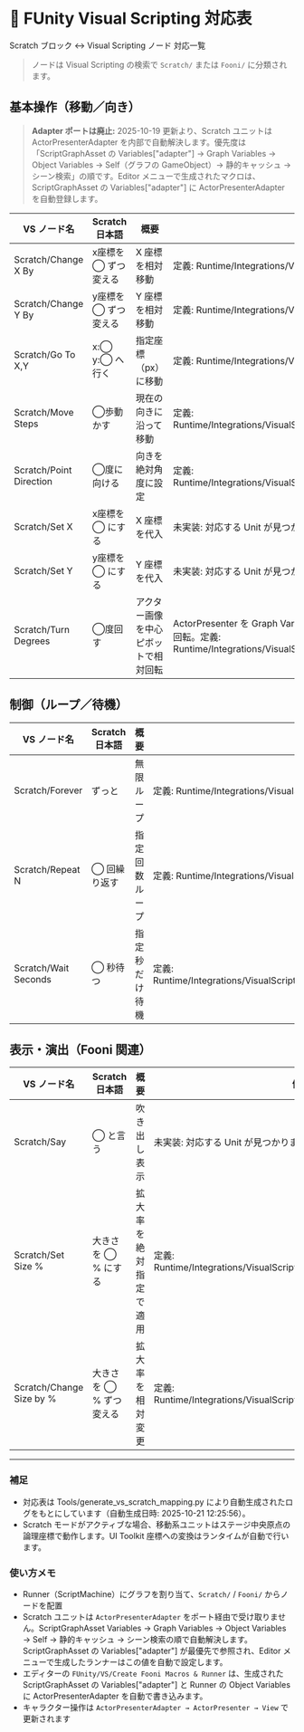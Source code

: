 # 🧩 FUnity Visual Scripting 対応表
Scratch ブロック ↔ Visual Scripting ノード 対応一覧

> ノードは Visual Scripting の検索で `Scratch/` または `Fooni/` に分類されます。

## 基本操作（移動／向き）

> **Adapter ポートは廃止:** 2025-10-19 更新より、Scratch ユニットは ActorPresenterAdapter を内部で自動解決します。優先度は「ScriptGraphAsset の Variables["adapter"] → Graph Variables → Object Variables → Self（グラフの GameObject）→ 静的キャッシュ → シーン検索」の順です。Editor メニューで生成されたマクロは、ScriptGraphAsset の Variables["adapter"] に ActorPresenterAdapter を自動登録します。

| VS ノード名 | Scratch 日本語 | 概要 | 備考 |
|---|---|---|---|
| Scratch/Change X By | x座標を ◯ ずつ変える | X 座標を相対移動 | 定義: Runtime/Integrations/VisualScripting/Units/ScratchUnits/PositionUnits.cs |
| Scratch/Change Y By | y座標を ◯ ずつ変える | Y 座標を相対移動 | 定義: Runtime/Integrations/VisualScripting/Units/ScratchUnits/PositionUnits.cs |
| Scratch/Go To X,Y | x:◯ y:◯ へ行く | 指定座標（px）に移動 | 定義: Runtime/Integrations/VisualScripting/Units/ScratchUnits/PositionUnits.cs |
| Scratch/Move Steps | ◯歩動かす | 現在の向きに沿って移動 | 定義: Runtime/Integrations/VisualScripting/Units/ScratchUnits/MoveStepsUnit.cs |
| Scratch/Point Direction | ◯度に向ける | 向きを絶対角度に設定 | 定義: Runtime/Integrations/VisualScripting/Units/ScratchUnits/TurnAndPointUnits.cs |
| Scratch/Set X | x座標を ◯ にする | X 座標を代入 | 未実装: 対応する Unit が見つかりません |
| Scratch/Set Y | y座標を ◯ にする | Y 座標を代入 | 未実装: 対応する Unit が見つかりません |
| Scratch/Turn Degrees | ◯度回す | アクター画像を中心ピボットで相対回転 | ActorPresenter を Graph Variables("presenter") に自動登録し、自分の UI のみ回転。定義: Runtime/Integrations/VisualScripting/Units/ScratchUnits/TurnAndPointUnits.cs |

## 制御（ループ／待機）

| VS ノード名 | Scratch 日本語 | 概要 | 備考 |
|---|---|---|---|
| Scratch/Forever | ずっと | 無限ループ | 定義: Runtime/Integrations/VisualScripting/Units/ScratchUnits/LoopUnits.cs |
| Scratch/Repeat N | ◯ 回繰り返す | 指定回数ループ | 定義: Runtime/Integrations/VisualScripting/Units/ScratchUnits/LoopUnits.cs |
| Scratch/Wait Seconds | ◯ 秒待つ | 指定秒だけ待機 | 定義: Runtime/Integrations/VisualScripting/Units/ScratchUnits/WaitSecondsUnit.cs |

## 表示・演出（Fooni 関連）

| VS ノード名 | Scratch 日本語 | 概要 | 備考 |
|---|---|---|---|
| Scratch/Say | ◯ と言う | 吹き出し表示 | 未実装: 対応する Unit が見つかりません |
| Scratch/Set Size % | 大きさを ◯ % にする | 拡大率を絶対指定で適用 | 定義: Runtime/Integrations/VisualScripting/Units/ScratchUnits/SizeUnits.cs |
| Scratch/Change Size by % | 大きさを ◯ % ずつ変える | 拡大率を相対変更 | 定義: Runtime/Integrations/VisualScripting/Units/ScratchUnits/SizeUnits.cs |

---
### 補足
- 対応表は Tools/generate_vs_scratch_mapping.py により自動生成されたログをもとにしています（自動生成日時: 2025-10-21 12:25:56）。
- Scratch モードがアクティブな場合、移動系ユニットはステージ中央原点の論理座標で動作します。UI Toolkit 座標への変換はランタイムが自動で行います。

### 使い方メモ
- Runner（ScriptMachine）にグラフを割り当て、`Scratch/` / `Fooni/` からノードを配置
- Scratch ユニットは `ActorPresenterAdapter` をポート経由で受け取りません。ScriptGraphAsset Variables → Graph Variables → Object Variables → Self → 静的キャッシュ → シーン検索の順で自動解決します。ScriptGraphAsset の Variables["adapter"] が最優先で参照され、Editor メニューで生成したランナーはこの値を自動で設定します。
- エディターの `FUnity/VS/Create Fooni Macros & Runner` は、生成された ScriptGraphAsset の Variables["adapter"] と Runner の Object Variables に ActorPresenterAdapter を自動で書き込みます。
- キャラクター操作は `ActorPresenterAdapter → ActorPresenter → View` で更新されます
